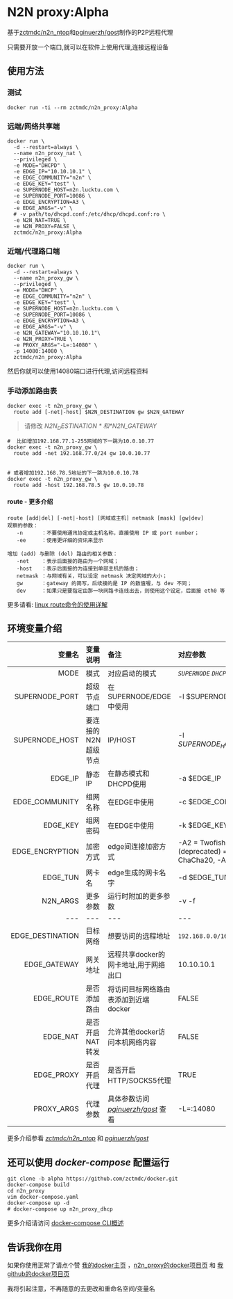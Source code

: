 # N2N proxy:Alpha

基于[zctmdc/n2n_ntop][n2n_ntop]和[pginuerzh/gost][gost]制作的P2P远程代理

只需要开放一个端口,就可以在软件上使用代理,连接远程设备

## 使用方法

### 测试

```shell
docker run -ti --rm zctmdc/n2n_proxy:Alpha
```

### 远端/网络共享端

```shell
docker run \
  -d --restart=always \
  --name n2n_proxy_nat \
  --privileged \
  -e MODE="DHCPD" \
  -e EDGE_IP="10.10.10.1" \
  -e EDGE_COMMUNITY="n2n" \
  -e EDGE_KEY="test" \
  -e SUPERNODE_HOST=n2n.lucktu.com \
  -e SUPERNODE_PORT=10086 \
  -e EDGE_ENCRYPTION=A3 \
  -e EDGE_ARGS="-v" \
  # -v path/to/dhcpd.conf:/etc/dhcp/dhcpd.conf:ro \
  -e N2N_NAT=TRUE \
  -e N2N_PROXY=FALSE \
  zctmdc/n2n_proxy:Alpha
```

### 近端/代理路口端

```shell
docker run \
  -d --restart=always \
  --name n2n_proxy_gw \
  --privileged \
  -e MODE="DHCP" \
  -e EDGE_COMMUNITY="n2n" \
  -e EDGE_KEY="test" \
  -e SUPERNODE_HOST=n2n.lucktu.com \
  -e SUPERNODE_PORT=10086 \
  -e EDGE_ENCRYPTION=A3 \
  -e EDGE_ARGS="-v" \
  -e N2N_GATEWAY="10.10.10.1"\
  -e N2N_PROXY=TRUE \
  -e PROXY_ARGS="-L=:14080" \
  -p 14080:14080 \
  zctmdc/n2n_proxy:Alpha
```

然后你就可以使用14080端口进行代理,访问远程资料

### 手动添加路由表

```shell
docker exec -t n2n_proxy_gw \
  route add [-net|-host] $N2N_DESTINATION gw $N2N_GATEWAY

```

> 请修改 *$N2N_DESTINATION* 和 *$N2N_GATEWAY*

```shell
#  比如增加192.168.77.1-255网域的下一跳为10.0.10.77
docker exec -t n2n_proxy_gw \
  route add -net 192.168.77.0/24 gw 10.0.10.77


# 或者增加192.168.78.5地址的下一跳为10.0.10.78
docker exec -t n2n_proxy_gw \
  route add -host 192.168.78.5 gw 10.0.10.78
```

#### route - 更多介绍

```shell
route [add|del] [-net|-host] [网域或主机] netmask [mask] [gw|dev]
观察的参数：
   -n      ：不要使用通讯协定或主机名称，直接使用 IP 或 port number；
   -ee     ：使用更详细的资讯来显示

增加 (add) 与删除 (del) 路由的相关参数：
   -net    ：表示后面接的路由为一个网域；
   -host   ：表示后面接的为连接到单部主机的路由；
   netmask ：与网域有关，可以设定 netmask 决定网域的大小；
   gw      ：gateway 的简写，后续接的是 IP 的数值喔，与 dev 不同；
   dev     ：如果只是要指定由那一块网路卡连线出去，则使用这个设定，后面接 eth0 等
```

更多请看: [linux route命令的使用详解][route]

## 环境变量介绍


|变量名|变量说明|备注|对应参数|
|---:|:---|:---|:---|
|MODE|模式|对应启动的模式| *`SUPERNODE`* *`DHCPD`*  *`DHCP`* *`STATIC`* |
|SUPERNODE_PORT|超级节点端口|在SUPERNODE/EDGE中使用|-l $SUPERNODE_PORT|
|SUPERNODE_HOST|要连接的N2N超级节点|IP/HOST|-l $SUPERNODE_HOST:$SUPERNODE_PORT|
|EDGE_IP|静态IP|在静态模式和DHCPD使用|-a $EDGE_IP|
|EDGE_COMMUNITY|组网名称|在EDGE中使用|-c $EDGE_COMMUNITY|
|EDGE_KEY|组网密码|在EDGE中使用|-k $EDGE_KEY|
|EDGE_ENCRYPTION|加密方式|edge间连接加密方式|-A2 = Twofish (default), -A3 or -A (deprecated) = AES-CBC, -A4 = ChaCha20, -A5 = Speck-CTR.|
|EDGE_TUN|网卡名|edge生成的网卡名字|-d $EDGE_TUN|
|N2N_ARGS|更多参数|运行时附加的更多参数|-v -f|
|---|---|---|---|
|EDGE_DESTINATION|目标网络|想要访问的远程地址| `192.168.0.0/16` `192.168.1.10`|
|EDGE_GATEWAY|网关地址|远程共享docker的网卡地址,用于网络出口|10.10.10.1|
|EDGE_ROUTE|是否添加路由|将访问目标网络路由表添加到近端docker|FALSE|
|EDGE_NAT|是否开启NAT转发|允许其他docker访问本机网络内容|FALSE|
|EDGE_PROXY|是否开启代理|是否开启HTTP/SOCKS5代理|TRUE|
|PROXY_ARGS|代理参数|具体参数访问 *[pginuerzh/gost][gost]* 查看|-L=:14080|

更多介绍参看 *[zctmdc/n2n_ntop][n2n_ntop]* 和 *[pginuerzh/gost][gost]*

## 还可以使用 *docker-compose* 配置运行

```shell
git clone -b alpha https://github.com/zctmdc/docker.git
docker-compose build
cd n2n_proxy
vim docker-compose.yaml
docker-compose up -d
# docker-compose up n2n_proxy_dhcp
```

更多介绍请访问 [docker-compose CLI概述][Overview of docker-compose CLI]

## 告诉我你在用

如果你使用正常了请点个赞
[我的docker主页][zctmdc—docker] ，[n2n_proxy的docker项目页][n2n_proxy] 和 [我github的docker项目页][zctmdc—github]

我将引起注意，不再随意的去更改和重命名空间/变量名

[gost]:https://github.com/ginuerzh/gost "ginuerzh/gost的GITHUB地址"
[route]:https://www.cnblogs.com/snake-hand/p/3143041.html "linux route命令的使用详解"
[zctmdc—docker]: https://hub.docker.com/u/zctmdc "我的docker主页"
[zctmdc—github]: https://github.com/zctmdc/docker.git "我github的docker项目页"
[n2n_ntop]: https://hub.docker.com/r/zctmdc/n2n_ntop "n2n_ntop的docker项目页"
[n2n_proxy]: https://hub.docker.com/r/zctmdc/n2n_proxy "n2n_proxy的docker项目页"
[Overview of docker-compose CLI]: https://docs.docker.com/compose/reference/overview/ "docker-compose CLI概述"
